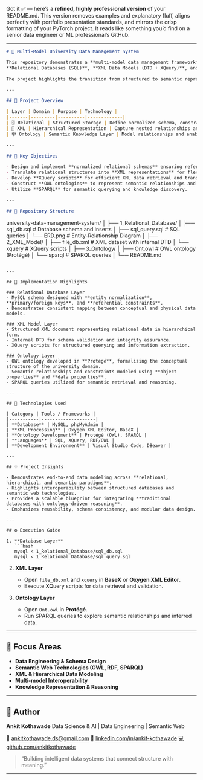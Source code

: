 Got it ✅ — here’s a **refined, highly professional version** of your README.md.
This version removes examples and explanatory fluff, aligns perfectly with portfolio presentation standards, and mirrors the crisp formatting of your PyTorch project.
It reads like something you’d find on a senior data engineer or ML professional’s GitHub.

---

```markdown
# 🧠 Multi-Model University Data Management System  

This repository demonstrates a **multi-model data management framework** integrating  
**Relational Databases (SQL)**, **XML Data Models (DTD + XQuery)**, and **Semantic Web Ontologies (OWL + SPARQL)**.  

The project highlights the transition from structured to semantic representations — emphasizing **data modeling, interoperability, and reasoning** across heterogeneous formats.

---

## 🧩 Project Overview

| Layer | Domain | Purpose | Technology |
|-------|---------|----------|-------------|
| 🗄️ Relational | Structured Storage | Define normalized schema, constraints, and data integrity | MySQL |
| 🧾 XML | Hierarchical Representation | Capture nested relationships and enforce structure with DTD | XML + DTD + XQuery |
| 🕸️ Ontology | Semantic Knowledge Layer | Model relationships and enable reasoning with linked data | OWL + SPARQL + Protégé |

---

## 🎯 Key Objectives

- Design and implement **normalized relational schemas** ensuring referential integrity.  
- Translate relational structures into **XML representations** for flexible hierarchical modeling.  
- Develop **XQuery scripts** for efficient XML data retrieval and transformation.  
- Construct **OWL ontologies** to represent semantic relationships and hierarchies.  
- Utilize **SPARQL** for semantic querying and knowledge discovery.  

---

## 📂 Repository Structure

```

university-data-management-system/
│
├── 1_Relational_Database/
│   ├── sql_db.sql          # Database schema and inserts
│   ├── sql_query.sql       # SQL queries
│   └── ERD.png             # Entity-Relationship Diagram
│
├── 2_XML_Model/
│   ├── file_db.xml         # XML dataset with internal DTD
│   └── xquery              # XQuery scripts
│
├── 3_Ontology/
│   ├── Ont.owl             # OWL ontology (Protégé)
│   └── sparql              # SPARQL queries
│
└── README.md

````

---

## 🧠 Implementation Highlights

### Relational Database Layer
- MySQL schema designed with **entity normalization**, **primary/foreign keys**, and **referential constraints**.  
- Demonstrates consistent mapping between conceptual and physical data models.  

### XML Model Layer
- Structured XML document representing relational data in hierarchical form.  
- Internal DTD for schema validation and integrity assurance.  
- XQuery scripts for structured querying and information extraction.  

### Ontology Layer
- OWL ontology developed in **Protégé**, formalizing the conceptual structure of the university domain.  
- Semantic relationships and constraints modeled using **object properties** and **data properties**.  
- SPARQL queries utilized for semantic retrieval and reasoning.  

---

## 🧰 Technologies Used

| Category | Tools / Frameworks |
|-----------|--------------------|
| **Database** | MySQL, phpMyAdmin |
| **XML Processing** | Oxygen XML Editor, BaseX |
| **Ontology Development** | Protégé (OWL), SPARQL |
| **Languages** | SQL, XQuery, RDF/OWL |
| **Development Environment** | Visual Studio Code, DBeaver |

---

## 💡 Project Insights

- Demonstrates end-to-end data modeling across **relational, hierarchical, and semantic paradigms**.  
- Highlights interoperability between structured databases and semantic web technologies.  
- Provides a scalable blueprint for integrating **traditional databases with ontology-driven reasoning**.  
- Emphasizes reusability, schema consistency, and modular data design.  

---

## ⚙️ Execution Guide

1. **Database Layer**
   ```bash
   mysql < 1_Relational_Database/sql_db.sql
   mysql < 1_Relational_Database/sql_query.sql
````

2. **XML Layer**

   * Open `file_db.xml` and `xquery` in **BaseX** or **Oxygen XML Editor**.
   * Execute XQuery scripts for data retrieval and validation.

3. **Ontology Layer**

   * Open `Ont.owl` in **Protégé**.
   * Run SPARQL queries to explore semantic relationships and inferred data.

---

## 🧭 Focus Areas

* **Data Engineering & Schema Design**
* **Semantic Web Technologies (OWL, RDF, SPARQL)**
* **XML & Hierarchical Data Modeling**
* **Multi-model Interoperability**
* **Knowledge Representation & Reasoning**

---

## 👤 Author

**Ankit Kothawade**
Data Science & AI | Data Engineering | Semantic Web

📧 [ankitkothawade.ds@gmail.com](mailto:ankitkothawade.ds@gmail.com)
🔗 [linkedin.com/in/ankit-kothawade](https://www.linkedin.com/in/ankit-kothawade)
💻 [github.com/ankitkothawade](https://github.com/ankitkothawade)

> “Building intelligent data systems that connect structure with meaning.”

---
